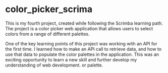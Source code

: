 # color_picker_scrima

This is my fourth project, created while following the Scrimba learning path. The project is a color picker web application that allows users to select colors from a range of different palettes.

One of the key learning points of this project was working with an API for the first time. I learned how to make an API call to retrieve data, and how to use that data to populate the color palettes in the application. This was an exciting opportunity to learn a new skill and further develop my understanding of web development.
or palette.

